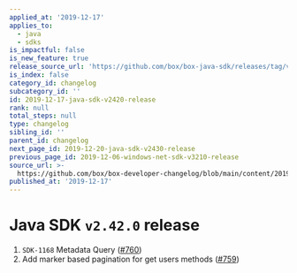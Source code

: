 ```yaml
---
applied_at: '2019-12-17'
applies_to:
  - java
  - sdks
is_impactful: false
is_new_feature: true
release_source_url: 'https://github.com/box/box-java-sdk/releases/tag/v2.42.0'
is_index: false
category_id: changelog
subcategory_id: ''
id: 2019-12-17-java-sdk-v2420-release
rank: null
total_steps: null
type: changelog
sibling_id: ''
parent_id: changelog
next_page_id: 2019-12-20-java-sdk-v2430-release
previous_page_id: 2019-12-06-windows-net-sdk-v3210-release
source_url: >-
  https://github.com/box/box-developer-changelog/blob/main/content/2019/12-17-java-sdk-v2420-release.md
published_at: '2019-12-17'
---
```

# Java SDK `v2.42.0` release

1. `SDK-1168` Metadata Query ([#760](https://github.com/box/box-java-sdk/pull/760))
2. Add marker based pagination for get users methods ([#759](https://github.com/box/box-java-sdk/pull/759))
